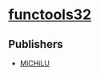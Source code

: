 # [functools32](https://pypi.org/project/functools32)



## Publishers
- [MiCHiLU](https://pypi.org/user/MiCHiLU)

